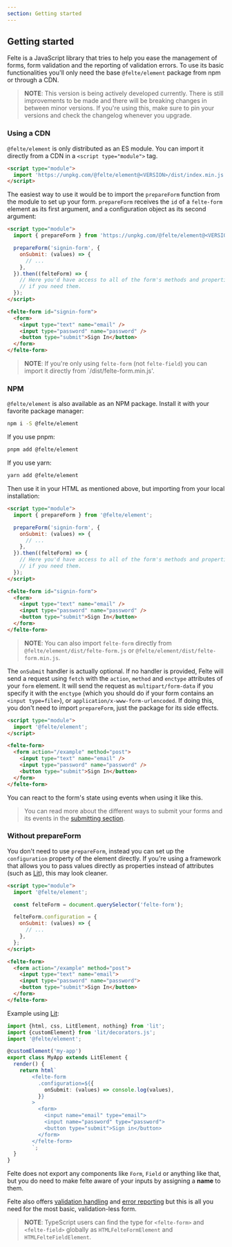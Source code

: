 ```yaml
---
section: Getting started
---
```


## Getting started

Felte is a JavaScript library that tries to help you ease the management of forms, form validation and the reporting of validation errors. To use its basic functionalities you'll only need the base `@felte/element` package from npm or through a CDN.

> **NOTE**: This version is being actively developed currently. There is still improvements to be made and there will be breaking changes in between minor versions. If you're using this, make sure to pin your versions and check the changelog whenever you upgrade.

### Using a CDN

`@felte/element` is only distributed as an ES module. You can import it directly from a CDN in a `<script type="module">` tag.

```html
<script type="module">
  import 'https://unpkg.com/@felte/element@<VERSION>/dist/index.min.js';
</script>
```

The easiest way to use it would be to import the `prepareForm` function from the module to set up your form. `prepareForm` receives the `id` of a `felte-form` element as its first argument, and a configuration object as its second argument:

```html
<script type="module">
  import { prepareForm } from 'https://unpkg.com/@felte/element@<VERSION>/dist/index.min.js';

  prepareForm('signin-form', {
    onSubmit: (values) => {
      // ...
    },
  }).then((felteForm) => {
    // Here you'd have access to all of the form's methods and properties
    // if you need them.
  });
</script>

<felte-form id="signin-form">
  <form>
    <input type="text" name="email" />
    <input type="password" name="password" />
    <button type="submit">Sign In</button>
  </form>
</felte-form>
```

> **NOTE**: If you're only using `felte-form` (not `felte-field`) you can import it directly from `/dist/felte-form.min.js'.

### NPM

`@felte/element` is also available as an NPM package. Install it with your favorite package manager:

```sh
npm i -S @felte/element
```

If you use pnpm:

```sh
pnpm add @felte/element
```

If you use yarn:

```sh
yarn add @felte/element
```

Then use it in your HTML as mentioned above, but importing from your local installation:

```html
<script type="module">
  import { prepareForm } from '@felte/element';

  prepareForm('signin-form', {
    onSubmit: (values) => {
      // ...
    },
  }).then((felteForm) => {
    // Here you'd have access to all of the form's methods and properties
    // if you need them.
  });
</script>

<felte-form id="signin-form">
  <form>
    <input type="text" name="email" />
    <input type="password" name="password" />
    <button type="submit">Sign In</button>
  </form>
</felte-form>
```

> **NOTE**: You can also import `felte-form` directly from `@felte/element/dist/felte-form.js` or `@felte/element/dist/felte-form.min.js`.

The `onSubmit` handler is actually optional. If no handler is provided, Felte will send a request using `fetch` with the `action`, `method` and `enctype` attributes of your `form` element. It will send the request as `multipart/form-data` if you specify it with the `enctype` (which you should do if your form contains an `<input type=file>`), or `application/x-www-form-urlencoded`. If doing this, you don't need to import `prepareForm`, just the package for its side effects.

```html
<script type="module">
  import '@felte/element';
</script>

<felte-form>
  <form action="/example" method="post">
    <input type="text" name="email" />
    <input type="password" name="password" />
    <button type="submit">Sign In</button>
  </form>
</felte-form>
```

You can react to the form's state using events when using it like this.

> You can read more about the different ways to submit your forms and its events in the [submitting section](/docs/element/submitting).

### Without prepareForm

You don't need to use `prepareForm`, instead you can set up the `configuration` property of the element directly. If you're using a framework that allows you to pass values directly as properties instead of attributes (such as [Lit](https://lit.dev)), this may look cleaner.

```html
<script type="module">
  import '@felte/element';

  const felteForm = document.querySelector('felte-form');

  felteForm.configuration = {
    onSubmit: (values) => {
      // ...
    },
  };
</script>

<felte-form>
  <form action="/example" method="post">
    <input type="text" name="email">
    <input type="password" name="password">
    <button type="submit">Sign In</button>
  </form>
</felte-form>
```

Example using [Lit](https://lit.dev):

```typescript
import {html, css, LitElement, nothing} from 'lit';
import {customElement} from 'lit/decorators.js';
import '@felte/element';

@customElement('my-app')
export class MyApp extends LitElement {
  render() {
    return html`
        <felte-form
          .configuration=${{
            onSubmit: (values) => console.log(values),
          }}
        >
          <form>
            <input name="email" type="email">
            <input name="password" type="password">
            <button type="submit">Sign in</button>
          </form>
        </felte-form>
        `;
  }
}
```

Felte does not export any components like `Form`, `Field` or anything like that, but you do need to make felte aware of your inputs by assigning a **name** to them.

Felte also offers [validation handling](/docs/element/validation) and [error reporting](/docs/element/reporters) but this is all you need for the most basic, validation-less form.

> **NOTE**: TypeScript users can find the type for `<felte-form>` and `<felte-field>` globally as `HTMLFelteFormElement` and `HTMLFelteFieldElement`.

